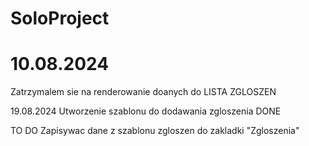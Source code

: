 # SoloProject

# 10.08.2024
Zatrzymalem sie na renderowanie doanych do LISTA ZGLOSZEN 

19.08.2024
Utworzenie szablonu do dodawania zgloszenia DONE 


TO DO 
Zapisywac dane z szablonu zgloszen do zakladki "Zgloszenia"

